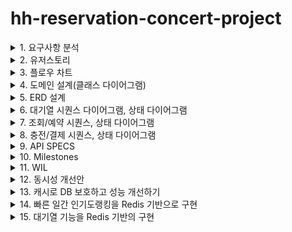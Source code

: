 # hh-reservation-concert-project



<details>
  <summary>1. 요구사항 분석</summary>
<h2>요구사항 정리</h2>
<hr>

- 콘서트 예약 서비스` 구현해 봅니다.
- 대기열 시스템을 구축하고, 예약 서비스는 작업가능한 유저만 수행할 수 있도록 해야합니다.
- 사용자는 좌석예약 시에 미리 충전한 잔액을 이용합니다.**
- 좌석 예약 요청시에, 결제가 이루어지지 않더라도 일정 시간동안 다른 유저가 해당 좌석에 접근할 수 없도록 합니다.

## Requirements

- 아래 5가지 API 를 구현합니다.
    - 유저 토큰 발급 API
    - 예약 가능 날짜 / 좌석 API
    - 좌석 예약 요청 API
    - 잔액 충전 / 조회 API
    - 결제 API
- 각 기능 및 제약사항에 대해 단위 테스트를 반드시 하나 이상 작성하도록 합니다.
- 다수의 인스턴스로 어플리케이션이 동작하더라도 기능에 문제가 없도록 작성하도록 합니다.
- 동시성 이슈를 고려하여 구현합니다.
- 대기열 개념을 고려해 구현합니다.

## API Specs

1️⃣ **`주요` 유저 대기열 토큰 기능**

- 서비스를 이용할 토큰을 발급받는 API를 작성합니다.
- 토큰은 유저의 UUID 와 해당 유저의 대기열을 관리할 수 있는 정보 ( 대기 순서 or 잔여 시간 등 ) 를 포함합니다.
- 이후 모든 API 는 위 토큰을 이용해 대기열 검증을 통과해야 이용 가능합니다.

> 기본적으로 폴링으로 본인의 대기열을 확인한다고 가정하며, 다른 방안 또한 고려해보고 구현해 볼 수 있습니다.
*** 대기열 토큰 발급 API
* 대기번호 조회 API**
>

**2️⃣ `기본` 예약 가능 날짜 / 좌석 API**

- 예약가능한 날짜와 해당 날짜의 좌석을 조회하는 API 를 각각 작성합니다.
- 예약 가능한 날짜 목록을 조회할 수 있습니다.
- 날짜 정보를 입력받아 예약가능한 좌석정보를 조회할 수 있습니다.

> 좌석 정보는 1 ~ 50 까지의 좌석번호로 관리됩니다.
>

3️⃣ **`주요` 좌석 예약 요청 API**

- 날짜와 좌석 정보를 입력받아 좌석을 예약 처리하는 API 를 작성합니다.
- 좌석 예약과 동시에 해당 좌석은 그 유저에게 약 **5분**간 임시 배정됩니다. ( 시간은 정책에 따라 자율적으로 정의합니다. )
- 만약 배정 시간 내에 결제가 완료되지 않는다면 좌석에 대한 임시 배정은 해제되어야 한다.
- 누군가에게 점유된 동안에는 해당 좌석은 다른 사용자가 예약할 수 없어야 한다.

4️⃣ **`기본`**  **잔액 충전 / 조회 API**

- 결제에 사용될 금액을 API 를 통해 충전하는 API 를 작성합니다.
- 사용자 식별자 및 충전할 금액을 받아 잔액을 충전합니다.
- 사용자 식별자를 통해 해당 사용자의 잔액을 조회합니다.

5️⃣ **`주요` 결제 API**

- 결제 처리하고 결제 내역을 생성하는 API 를 작성합니다.
- 결제가 완료되면 해당 좌석의 소유권을 유저에게 배정하고 대기열 토큰을 만료시킵니다.

<aside>
💡 **KEY POINT**

</aside>

- 유저간 대기열을 요청 순서대로 정확하게 제공할 방법을 고민해 봅니다.
- 동시에 여러 사용자가 예약 요청을 했을 때, 좌석이 중복으로 배정 가능하지 않도록 합니다.
</details>

<details>
  <summary>2. 유저스토리</summary>
<h2>유저스토리</h2>
<hr>
  <img src="https://raw.githubusercontent.com/jivebreaddev/hh-reservation-concert-project/week2-base/docs/user-story.png" alt="이미지 설명">

### 주요 유즈 케이스 시나리오

#### 1. 대기열 진입
  - 고객이 조회 및 예약을 위해 대기열에 진입합니다.
  - 진입 가능해질때까지, 현재 대기열 순번을 표기합니다.
#### 2. 콘서트 예약가능한 날짜 조회/ 임시 예약
  - 발급된 토큰으로 조회 및 좌석 예약을 진행합니다.
  - 콘서트 좌석은 임시 예약되어 5분간 예약 불가 됩니다.
#### 3. 좌석 결제/포인트 결제
  - 임시 예약 성공시에 결제를 진행합니다.
  - 결제 성공 시, 좌석 예약을 확정합니다.
  


</details>

<details>
  <summary>3. 플로우 차트</summary>
<h2> 콘서트 예약가능한 날짜 조회/ 임시 예약 플로우 차트</h2>
<hr>
  <img src="https://raw.githubusercontent.com/jivebreaddev/hh-reservation-concert-project/week2-base/docs/flowChart.png" alt="이미지 설명">

<h2> 좌석 결제/포인트 결제 플로우 차트 </h2>
<hr>
  <img src="https://raw.githubusercontent.com/jivebreaddev/hh-reservation-concert-project/week2-base/docs/flowchart2.png" alt="이미지 설명">
</details>

<details>
  <summary>4. 도메인 설계(클래스 다이어그램)</summary>
</details>

<details>
  <summary>5. ERD 설계</summary>
<h2> 결제, 예약, 고객, 좌석, 콘서트, 대기열, 토큰에 대한 스키마 설계 </h2>
<hr>
  <img src="https://raw.githubusercontent.com/jivebreaddev/hh-reservation-concert-project/week2-base/docs/erd.png" alt="이미지 설명">
</details>

<details>
  <summary>6. 대기열 시퀀스 다이어그램, 상태 다이어그램</summary>
<h2> 대기열 시퀀스 다이어그램 </h2>
<hr>
  <img src="https://raw.githubusercontent.com/jivebreaddev/hh-reservation-concert-project/week2-base/docs/queue.png" alt="이미지 설명">
<h2> 대기열 상태 다이어그램 </h2>
<hr>
  <img src="https://raw.githubusercontent.com/jivebreaddev/hh-reservation-concert-project/week2-base/docs/stateQueue.png" alt="이미지 설명">

</details>

<details>
  <summary>7. 조회/예약 시퀀스, 상태 다이어그램</summary>
<h2> 조회 시퀀스 다이어그램 </h2>
<hr>
  <img src="https://raw.githubusercontent.com/jivebreaddev/hh-reservation-concert-project/week2-base/docs/booking.png" alt="이미지 설명">
<h2> 조회 상태 다이어그램 </h2>
<hr>
  <img src="https://raw.githubusercontent.com/jivebreaddev/hh-reservation-concert-project/week2-base/docs/stateReservation.png" alt="이미지 설명">
<h2> 조회 시퀀스 다이어그램 </h2>
<hr>
  <img src="https://raw.githubusercontent.com/jivebreaddev/hh-reservation-concert-project/week2-base/docs/reservation.png" alt="이미지 설명">
<h2> 조회 상태 다이어그램 </h2>
<hr>
  <img src="https://raw.githubusercontent.com/jivebreaddev/hh-reservation-concert-project/week2-base/docs/stateSeat.png" alt="이미지 설명">


</details>

<details>
  <summary>8. 충전/결제 시퀀스, 상태 다이어그램</summary>
<h2> 충전/결제 시퀀스 다이어그램 </h2>
<hr>
  <img src="https://raw.githubusercontent.com/jivebreaddev/hh-reservation-concert-project/week2-base/docs/payment.png" alt="이미지 설명">
<h2> 충전/결제 상태 다이어그램 </h2>
<hr>
  <img src="https://raw.githubusercontent.com/jivebreaddev/hh-reservation-concert-project/week2-base/docs/statePayment.png" alt="이미지 설명">

</details>

<details>
  <summary>9. API SPECS</summary>
    <h2> 대기열 API</h2>
    <hr>
    <img src="https://raw.githubusercontent.com/jivebreaddev/hh-reservation-concert-project/week2-advanced/docs/swagger/queue.png" alt="이미지 설명" >
  
  <h2> 예약 접근 가능 API</h2>
    <hr>
      <img src="https://raw.githubusercontent.com/jivebreaddev/hh-reservation-concert-project/week2-advanced/docs/swagger/reservationAvailable.png" alt="이미지 설명" >

  <h2> 예약 조회 API</h2>
    <hr>
      <img src="https://raw.githubusercontent.com/jivebreaddev/hh-reservation-concert-project/week2-advanced/docs/swagger/reservationView.png" alt="이미지 설명" >

  <h2> 마일스톤</h2>
    <hr>
      <img src="https://raw.githubusercontent.com/jivebreaddev/hh-reservation-concert-project/week2-advanced/docs/swagger/reservationView.png" alt="이미지 설명" >

  <h2> 마일스톤</h2>
    <hr>
      <img src="https://raw.githubusercontent.com/jivebreaddev/hh-reservation-concert-project/week2-advanced/docs/swagger/reservationView.png" alt="이미지 설명" >

  <h2> 마일스톤</h2>
    <hr>
      <img src="https://raw.githubusercontent.com/jivebreaddev/hh-reservation-concert-project/week2-advanced/docs/swagger/reservationView.png" alt="이미지 설명" >

  <h2> 마일스톤</h2>
    <hr>
      <img src="https://raw.githubusercontent.com/jivebreaddev/hh-reservation-concert-project/week2-advanced/docs/swagger/reservationView.png" alt="이미지 설명" >

  <h2> 마일스톤</h2>
    <hr>
      <img src="https://raw.githubusercontent.com/jivebreaddev/hh-reservation-concert-project/week2-advanced/docs/swagger/reservationView.png" alt="이미지 설명" >

</details>

<details>
  <summary>10. Milestones</summary>
  <h2> 마일스톤</h2>
  <hr>
  <img src="https://raw.githubusercontent.com/jivebreaddev/hh-reservation-concert-project/main/docs/concertgaant.JPG" alt="이미지 설명" >
</details>


<details>
  <summary>11. WIL</summary>

## 1주차 WIL
### 과제 목표
- mocking 과 stubbing 을 통한 unit 테스트 작성법 숙지
- 통합 테스트 작성과 동시성 테스트 작성

#### 1) 실습 내용:
1. 포인트 결제/충전/사용에 대한 API 를 구현하고 단위테스트를 작성했다.
2. 단일 서버에서 일어날 수 있는 동시성 이슈에 대한 이슈를 해결했다.

#### 2) 학습 내용:
1. 테스트 피라미드란 무엇인가?
   - 유닛테스트, 통합테스트, E2E 테스트
2. 의존성을 제거하기 위한 방법은 무엇이 있을까?
   - mocking
   - fake
3. 동시성 테스트에 대한 정책 짜기
   - 입금, 출금이 동시에?
   - 입급이 동시에 2번?
   - 출금이 동시에 2번?
4. 테스트의 도구는 무엇이 있을까?
   - 러너, 어썰션, 모킹, 테스트 훅
5. 좋은 테스트의 기준은 무엇일까?
  - 실패하기 쉬운 테스트
6. 테스트 더블은 무엇일까?
  - mock, stub, fake, spy
7. mutex vs semaphore
   - MUTEX 는 여러 프로세스를 실행하는 환경에서 자원에 대한 접근 제한을 의미한다. ACQUIRE(락 획득), RELEASE(락 해제) 행위를 합니다.
   - SEMAPHORE 은 임계구역에 접근할 수 있는 프로세스 수를 정해두고 WAIT을 실행하다가, SIGNAL로 진입합니다.
#### 3) 회고:
1. 지식을 습득할 때, 왜?라는 질문들을 많이 던지고 범주를 나눠서 정리하면, '일을 잘하기 쉬워지구나'를 멘토님을 보고 느꼈다. 
2. 단일 서버내 멀티스레드의 자원 경합에 대한 이슈를 세가지 시나리오로 해결해봤다. 또, 쓰레드를 병렬로 열어서 테스트하는 법을 이해할 수 있었다.
   - synchronized
   - CAS (atomic), ReentrantLock
   - ConcurrentLinkedQueue, 동시성 자료구조
3. 마지막으로, 내가 뭘 모르는지 정의하고, 문제에 대해 공유하는 방법을 이해할 수 있었다.


## 2주차 WIL

### Swagger 구현 및 도메인 설계 및 설계 세부사항 정리
#### 1) 실습 내용:
1. 유저스토리들을 생성으로 요구사항을 명확히 분석하기 (애매모호한것을 뾰족하게한다.)
   - 유저스토리 
   - 플로우 차트로 유즈 케이스 분석
2. OpenAPI 명세로 협업
3. 도메인 모델링
   - 상태 다이어그램
   - 도메인 간 메시지 식별
   - 행위에 대한 시퀀스 다이어그램
4. ERD 설계

#### 2) 학습 내용:
1. 시퀀스 다이어그램을 언제 사용할지
2. 플로우 차트를 통해 유즈케이스 분석하기
3. 도메인 모델링
   - 도메인 간 메시지 식별
   - 도메인의 상태 다이어그램
3. AGGREGATE ROOT 식별 및 패키지 분리


#### 3) 회고:
1. 추상적인 아이디어를 뾰족하게 표현하는 법
2. Mock API 전달해서, 빠른 커뮤니케이션 진행
3. 어떤 아이디어는 어떤 툴로 표현해야 좋은지 고민할 수 있었음

## 3주차 WIL
### 애플리케이션 아키텍처 구조
#### 1) 실습 내용:
1. DIP를 통해 의존성 방향을 도메인을 향해 설정
2. 유저 시나리오들에 대한 비즈니스 로직 개발 및 단위 테스트 작성

#### 2) 학습 내용:
1. 클린아키텍처가 중요한 이유?
   - 변경의 범위를 최소한으로 만들기 위해
   - DIP, OCP 를 지키기 위해
2. 멘토님의 성과를 공유 받으면서 내가 어떤 부분들을 측정하고, 해결하고 공유하는 법을 선택할지 생각해볼 수 있었다.
   - 해결 방법을 왜하는지?
   - 목표 수치는 무엇인지?
   - 해결하는 방법은 무엇이 있는지?
   - 이해를 높이는 도표는 무엇이 있는지?
3. 외부 연동시 팁들
   - Connection Pool 이 보통 thread 당으로 물려 이슈 생김
   - 비동기로 해결하게 되면, 결제 처리는 정책으로 풀어낸다. 
   - 정책에 따라, 예약과 결제를 하나로 묶는 경우도 있다.
   - 장애시
     - 외부 서비스 에러시, 써킷 건다.
     - REDIS로 대기열 운영하다가 장애지점은 메모리 적재량 초과

#### 3) 회고:
1. DIP를 적용해서, 비즈니스 로직을 구현했다.
   - Interceptor로 token 발급 받은 고객만 예약할 수 있도록 처리
   - Scheduler로 대기열 입장 처리
     - 대기열 입장 처리에 대한 정책 고민 
       - 시간당 n명의 인원 입장
       - 입장 인원들의 상태 처리이후 n명의 인원 입장


## 4주차 WIL

### 통합테스트 작성 및 인덱스를 통한 쿼리 최적화 
#### 1) 실습 내용:

#### 2) 학습 내용:
- Lost Update, Dirty Read, Phantom Read
- DeadLock을 발생시키는 시나리오
  - 데드락 회피전략 구성
- 트랜잭션 충돌에 대한 정책 수립
  - retry
  - timeout
- 낙관적 락과 비관적 락 사용

#### 3) 회고:


## 5주차 WIL

### 통합테스트 작성 및 동시성 테스트 작성
#### 1) 실습 내용:

#### 2) 학습 내용:

#### 3) 회고:


</details>


<details>
  <summary>12. 동시성 개선안</summary>

# 1. 단일 서버내 동시성 이슈

## 1. 기술적인 문제 정의
 - 단일 서버내에서 멀티 스레드내 공유 자원에 대한 동시성 이슈 해결

## 2. 개선 정의
  - 공유 자원에 멀티스레드가 접근을 제어하여 데이터의 일관성을 보장(1)하고 데드락을 방지(2)하며 성능을 유지(3)합니다.
  - 단일 서버에 대한 동시성 이해를 실무에서 사용하는 경우는 아래와 같습니다.
    - 로컬 데이터인 경우(ThreadLocal, Local Cache, Hibernate Event Queue)
    - 로컬 파일 및 로그 파일의 경우
    - 로컬에서 유지되는 스티키 세션의 경우
   
### A. 해결책: atomic class (락프리)
    - Compare And Swapped 메커니즘으로 데드락 문제 없고 높은 성능 유지 가능
### B. 해결책: 동시성 데이터 구조
    - thread safe 한 ConcurrentHashMap 
        - 특정 버킷에만 락을 걸고 put
        - get은 락이 존재하지 않음
        - cas와 synchronized를 사용하여 최적화 됨
    - thread safe 한 LinkedQueue로 queue를 통한 작업 제어
```java  
private final ConcurrentLinkedQueue<UserTransaction> requestQueue = new ConcurrentLinkedQueue<>();

public void addQueue(Long userId, Long amount) {
  // 요청을 큐에 추가
  requestQueue.offer(new UserTransaction(userId, amount));

  // 큐에서 요청을 비동기적으로 처리
  executorService.submit(() -> processQueue());
}
```

### C. 해결책: LOCK
    - ReentrantLock을 사용하여, 임계영역에서 제어를 할 수있는 설정 가능
```java  
private final ConcurrentHashMap<Long, Lock> userLocks = new ConcurrentHashMap<>();
private Lock getUserLock(Long userId) {
  return userLocks.computeIfAbsent(userId, id -> new ReentrantLock());
}
// 락을 통해 유저에 대한 동시성 제어
if (userLock.tryLock()) {
try {
  // 비즈니스 로직
} finally {
userLock.unlock();
}

```
## 4. 장점, 단점
### V1 Synchronized 활용

- 성능
    - 성능 하
- 장점
    - 간단함
- 단점
    - synchronized 를 동기화된 메서드 `synchronized void charge()` 와 같은 방식으로 사용하게 되면, 메서드 단위로 여러 스레드가 접근할 수 없음

### V2 ReentrantLock 활용
- 성능
    - 성능 중
- 장점
    - 공정성 설정 가능 (락 획득 시간 지정)
    - 사용하기 편리하다.
- 단점
    - 데드락을 관리하기 어려움
    - 동시성 관리에 있어서, 모든 동시 요청을 처리하고 싶을 때, lock의 제한으로 처리할 수 없음

### V3 ConcurrentLinkedQueue 활용
- 성능
  ? (시간 측정 테스트 못함)
- 장점
    - 모든 요청에 대해서 lock에 대한 관리 없이 처리할 수 있다.
- 단점
    - 너무 많은 요청이 쌓일 경우, OOM 의 위험이 있다.


# 2. DB 접근의 동시성 이슈

## 1. 기술적인 문제 정의
    - 멀티 스레드내 DB 공유 자원에 대한 동시성 이슈 해결
## 2. 개선 정의
  - 공유 자원에 멀티스레드가 접근을 제어하여 데이터의 일관성을 보장(1)하고 데드락을 방지(2)하며 성능을 유지(3)합니다.
  - DB 동시성 이해를 실무에서 사용하는 경우는 아래와 같습니다.
      - 잦은 업데이트가 필요한 DB 레코드를 동시에 접근할 때 일관성을 보장합니다.
      - 잦은 업데이트가 필요한 DB 레코드에 대한 데드락 이슈

### A. 해결책: 낙관적 락
    - 애플리케이션에서 row에 version 값을 생성하여, update를 반영합니다. 실패시에, retry 혹은 반영되지않게 합니다.
    - retry 요청을 처리하지 않고 실패시키는 정책을 적용할 때, 성능적으로 비용이 적습니다.
    - 충돌이 많이 발생하고 retry를 많이 적용해야된다면, 다른 방법으로 개선하는것이 좋습니다. (많은 요청에 의해 DB Connection 및 스레드 점유됨)



#### AS-IS

##### A. 대상 유저 시나리오: 예약 시나리오
- 공유 자원: 좌석
- 설명: 여러 고객들이 한개의 좌석에 대해 예약하려고 할때, 한 고객이 트랜잭션이 완료되기 전에 다른 고객이 예약을 요청할 수 있다.


#### TO-BE
##### A. 대상 유저 시나리오: 예약 시나리오
- 정합성 검증 대상 (콘서트 예약 시나리오: 하나의 요청만 성공시키면 되는 경우)
    - 10 개의 쓰레드를 병렬로 열어서 테스트하여 콘서트 예약이 하나가 성공하는 것을 테스트합니다.
    - 1개 이상의 성공 하지 않는지 검증합니다.
      - 동시 요청에 대해서 1회만 반영해도되는 경우 낙관적락을 사용하고 나머지 요청을 실패 시킬수있다.
      - 하지만, 낙관적 락으로 동시에 여러번 상태가 변경되어야 하는 경우에는 적절하지 않을 수 있다.
        - 예시) 포인트 충전 1000 (성공), 포인트 사용 1000 (실패), 포인트 충전 1000(성공) -> 순서에 민감한 포인트 시나리오의 경우, 정합성을 유지하기 힘들어진다.
```java  

// 좌석에 대한 Version 필드 생성
@Entity
@Table(name = "seats")
public class Seat {

  @Column(name = "id", columnDefinition = "binary(16)")
  @Id
  private UUID id;
  @Column(name = "concert_id", nullable = false)
  private UUID concertId;
  @Column(name = "status", nullable = false, columnDefinition = "varchar(255)")
  @Enumerated(EnumType.STRING)
  private SeatStatus seatStatus;
  @Column(name = "created_at", nullable = false)
  private LocalDateTime createdAt;

  @Version
  private Long version;
```

```java  
@Test
@DisplayName("동일 유저가 동시 예약 요청 시 하나만 성공해야 함")
void concurrencyReserveTest() throws InterruptedException {
  // Given
  int numberOfThreads = 10;
  ExecutorService executorService = Executors.newFixedThreadPool(numberOfThreads);
  CountDownLatch latch = new CountDownLatch(numberOfThreads);

  // When

  for (int i = 0; i < numberOfThreads; i++) {
    executorService.submit(() -> {
      try {
        defaultReservationService.bookTemporarySeat(new TemporaryReservationRequest(userId, seat));
        results.add(true);
      } catch (Exception e){
        results.add(false);
      } finally {
        latch.countDown();
      }
    });
  }

  latch.await();
  executorService.shutdown();
  // When 한개만 통과하는 것이 성공
  long successCount = results.stream().filter(result -> result).count();
  assertThat(successCount).isEqualTo(1);

}
```

### B. 해결책: 비관적 락
    - 'SELECT ... FOR UPDATE' 를 사용하면, X-Lock을 사용하게되고, 다른 트랜잭션은 접근할 수 없습니다.
    - 즉각적 정합성이 필요한 경우 사용하게되고, 경합이 많은 경우 사용하면 좋지 않습니다. (Lock에 따른, 성능 저하 및 의도치 않은 데드락)



#### AS-IS
##### A. 대상 유저 시나리오: 잔액 충전, 사용, 결제 시나리오
- 공유 자원: 포인트 잔고
- 설명: 
  - 아래와 문제가 생길 수 있음, 
      - (1) Lost Update(즉, 최종적 하나의 업데이트만 반영되는 이슈가 생김)
        - 입금, 출금이 동시에?
      - (2) 중복 이벤트 처리가 되지 않음
        - 입급이 동시에 2번?
        - 출금이 동시에 2번?
```java  

@Transactional
public ChargeResponse chargePoint(ChargeRequest chargeRequest, UUID paymentId)

@Transactional
public GetBalanceResponse getUserPoint(GetBalanceRequest request) 

@Transactional
public UseResponse useUserPoint(UseRequest request)

// 포인트를 조회하는 시점에 x-lock을 겁니다. 
public interface PointRepository {
  @Lock(LockModeType.PESSIMISTIC_WRITE)
  Optional<Point> findByUserId(UUID uuid);
  
```
#### TO-BE
##### A. 대상 유저 시나리오: 잔액 충전, 사용, 결제 시나리오
- 비관적 락을 사용해, 각각의 요청들을 하나씩 처리하게 진행합니다.
- 정합성 검증 절차 (포인트 충전 및 결제 시나리오: 모든 요청을 성공시키야 되는 경우)
    - 10 개의 쓰레드를 병렬로 열어서 테스트하여 결제 요청이 모두 성공하는 것을 테스트합니다.
    - 누락없이 모든 요청이 수행되는지 검증합니다.
```java  
  @Test
  @DisplayName("동일 유저가 동시 예약 요청 시 하나만 성공해야 함")
  void concurrencyReserveTest() throws InterruptedException {
  // Given
  int numberOfThreads = 10;
  ExecutorService executorService = Executors.newFixedThreadPool(numberOfThreads);
  CountDownLatch latch = new CountDownLatch(numberOfThreads);

  // When
  for (int i = 0; i < numberOfThreads; i++) {
    executorService.submit(() -> {
      try {
        defaultReservationService.bookTemporarySeat(new TemporaryReservationRequest(userId, seat));
        results.add(true);
      } catch (Exception e) {
        results.add(false);
      } finally {
        latch.countDown();
      }
    });
  }

  latch.await();
  executorService.shutdown();
  // When 한개만 통과하는 것이 성공
  long successCount = results.stream().filter(result -> result).count();
  assertThat(successCount).isEqualTo(1);

}
```


### C. 참고 자료: MySQL에서 다른 락들은 무엇이 있을까? 또한, 동시성제어는 어떻게 하고 있을까? 
- S-Lock (공유락)
  - 설정된 트랜잭션은 읽기 작업만 수행 가능하다.
  - 다른 트랜잭션은 읽기 가능하다.
- X-Lock (배타락)
  - 설정된 트랜잭션은 읽기, 쓰기 모두 수행가능하다.
  - 다른 트랜잭션은 대기해야한다.
- 레코드락
  - 스토리지 엔진 수준에서 테이블 레코드 자체를 잠그게 된다.
  - MySQL 에서는 인덱스 를 기준으로 락을 걸게 되는데 인덱스를 통해 검색되는 모든 레코드를 잠금하게된다.
  - 인덱스 부재시 풀스캔으로 모든 레코드 락을 걸게 된다.
- 갭락
  - 레코드와 레코드 사이의 간격을 락을 건다.
  - Phantom Read 를 방지하기위해, 범위에 해당하는 테이블 공간에 대해서 락을 건다.
  - Repeatable Read isolation level에서 undo 로그에서 tracsactionId를 기반으로 조회해서 PhantomRead가 안일어나게 방지하게된다.

## 3. as-is, to-be 데이터 증거 측정


## 4. 대안
### A. 한계점: 비관적 락, 낙관적 락을 사용할때, 요구치의 성능을 맞추기 힘듬
- 예를 들어, '좋아요' 와 같은 변경이 자주되는 데이터를 낙관적 락으로 구현시에, 정합성 이슈가 생긴다.
- 비관적 락으로 구현시에도 트래픽이 몰릴 시에 Timeout 으로 요청에 실패할 수 있습니다.

- Write 와 Read가 헤비한 데이터에 경우 다른 처리 방법이 필요합니다.
- MQ나 Redis를 활용한 요청 처리로 트래픽이 폭주할때, 버퍼를 확보하여 순서대로 정책에 맞춰 처리할 수 있습니다.

# 3. 다중 서버의 동시성 이슈

## 1. 기술적인 문제 정의
    - 다중 서버내 DB 공유 자원에 대한 동시성 이슈 해결

## 2. 개선 정의
- 다중 서버가 분산락을 통해 DB에 동시성 문제가 생기는 요청을 제한합니다.
  - 분산락을 도입하면서 생기는 이슈들에 대한 처리도 진행합니다.
    - Redis가 실패 했을 경우를 대비한 처리 (HA 구성 혹은 애플리케이션 로직 구성)
    - 데드락 예방을 위한, Lock Ordering 처리
    - 락 임계 시간 제한(lease time) 및, 락에 대한 범위 줄이기

## 3. as-is, to-be 데이터 증거 측정

### AS-IS
#### A. 예약 시나리오

```java  
    @Transactional
    public TemporaryReservationResponse bookTemporarySeat(
      TemporaryReservationRequest request
    ) {
    
    }

    @Transactional
    public ReservationResponse bookSeat(
      ReservationRequest request  
    ) {
    
    }
```
- 성능 측정 필요

#### B. 잔액 충전, 사용, 결제 시나리오
```java  

@Transactional
public TemporaryReservationResponse bookTemporarySeat(
    TemporaryReservationRequest request
) {

}
@Transactional
public ReservationResponse bookSeat(
    ReservationRequest request) {

}
```
- 성능 측정 필요


### TO-BE 
#### A. 예약 시나리오 
- 정합성 검증 대상 (콘서트 예약 시나리오: 하나의 요청만 성공시키면 되는 경우)
    - 10 개의 쓰레드를 병렬로 열어서 테스트하여 콘서트 예약이 하나가 성공하는 것을 테스트합니다.
    - 1개 이상의 성공 하지 않는지 검증합니다.
- 성능 측정 필요

```java  
@SimpleLock(lockKeys=[1,2,3])
@Transactional
public TemporaryReservationResponse bookTemporarySeat(
    TemporaryReservationRequest request
) {

}
@SimpleLock(lockKeys=[1,2,3])
@Transactional
public ReservationResponse bookSeat(
    ReservationRequest request) {

}

```
- simple lock 으로 해결 가능한지?
  - simple lock으로 구현 가능하다. 
    - 위에서도 낙관적 락을 이용한 best effort 전략으로 첫 요청 제외하고 다 실패 시키면서, 경쟁하는 자원(콘서트 좌석)에 대해 대기하는 스레드를 없애려고했다.
    - 이 경우에도 simple lock으로 가볍게 처리하는 편이 좋아 보인다.
- spin lock 으로 해결 가능한지?
  - spin lock으로 해결 할 수 없다.
    - 오래 걸리지 않는 자원이라면, 문제가 없지만, 임시 예약이 5분이상 이라고 한다면 그동안 spin lock이 소모하는 자원이 지나치게 클것으로 보인다.
- pub/sub lock 으로 해결 가능한지?
  - pub/sub 을 통해도 처리할 수 있다.
    - 하지만, pub,sub 도 소모되는 자원이라서 최적이 아니다. 

#### B. 잔액 충전, 사용, 결제 시나리오

- 정합성 검증 절차 (포인트 충전 및 결제 시나리오: 모든 요청을 성공시키야 되는 경우)
    - 10 개의 쓰레드를 병렬로 열어서 테스트하여 결제 요청이 모두 성공하는 것을 테스트합니다.
    - 누락없이 모든 요청이 수행되는지 검증합니다.
- 성능 측정 필요

```java  
@DistributeLock(lockKeys=[1,2,3])
@Transactional
public ChargeResponse chargePoint(ChargeRequest chargeRequest, UUID paymentId)
@DistributeLock(lockKeys=[1,2,3])
@Transactional
public GetBalanceResponse getUserPoint(GetBalanceRequest request)
@DistributeLock(lockKeys=[1,2,3])
@Transactional
public UseResponse useUserPoint(UseRequest request)

```

- simple lock 으로 해결 가능한지?
    - simple lock으로 해결 할 수 없다.
      - 충전이나, 포인트 사용 및 결제는 빠른 실패를 통해서, 즉각적인 일관성을 구현할 수 없다.
- spin lock 으로 해결 가능한지?
    - spin lock으로 해결 가능하다.
      - 동일 요청이 많이 들어온다면, 서버 부하가 심해져 최적은 아니다. 
      - 결제 요청은 오래 걸릴 수도 있어, 짧은 시간 동안 점유 해야하는 '임계 지점'이 길어 질 수 있따. 
- pub/sub lock 으로 해결 가능한지?
  - pub/sub lock은 해결 가능하다.
    - pub/sub 에 대한 갯수에 대해서 실험하고 최대 허용치를 검증하고 사용한다면, 최적의 사용이라고 생각한다.
    - 다만, pub/sub의 갯수가 지나치게 늘어날때를 대비한 처리도 필요해 보인다.


## 4. 각 락들에 대한 장점, 단점

| 구분 | Simple Lock | Spin Lock              | Pub/Sub Lock                    |
| --- | --- |------------------------|---------------------------------|
| 주요 명령어 | SET NX EX + DEL | SET NX EX + DEL (반복)   | SET NX EX + PUBLISH + SUBSCRIBE |
| 대기 방식 | 대기 없음 (즉시 실패) | 폴링(Polling) 방식         | 이벤트 기반 대기                       |
| 구현 복잡도 | 낮음 | 중간                     | 높음                              |
| 서버 부하 | 매우 낮음 | 높음 (반복 요청)   | 중간 + 비교적 메모리 사용량 높음             |
| 락 획득 확률 | 낮음 (한 번만 시도) | 높음 (반복 시도)             | 중간~높음                           |
| 데드락 위험 | EX 만료 기반 해결 | EX + 최대 재시도            | EX + 메시지 누락 주의                  |
| 적합한 환경 | 경쟁이 적은 환경, 짧은 작업 | 락 획득이 중요한 환경, 짧은 대기 시간 | 긴 대기 가능성, 서버 부하 감소 필요           |



## 5. 참고 자료: Global Lock의 종류
- Spin Lock
  - 락을 획득 할때까지, 반복적인 락 획득 시도 
  - 긴 대기가 예상 될때, 부하 심함
  - 로직이 짧을 때 사용 
- Simple Lock
  - 기본적인 락 획득 시도하고 실패시, 실패 처리
  - 로직이 짧을 때 사용
  - 재시도 없이 best effort 전략 (낙관락과 비슷)
- 분산 락
  - redis 메시징을 통해 채널 구독하여 락에 대기처리
  - 긴 대기 일때, 부하에 대한 처리 필요
- Red Lock
- Redis 는 어떻게 동시성을 보장하는 걸까?
- Redis에서 중요한 설정들 

# 4. 동시성 이슈를 피해가는 메시지 큐 도입

## 1. 기술적인 문제 정의

## 2. 개선 정의

# 5. 동시성 이슈를 피해가지 못하는 즉각적 일관성이 필요한 경우

</details>
<details>
  <summary>13. 캐시로 DB 보호하고 성능 개선하기</summary>

# 1. REDIS 활용한 조회 성능 개선

## A. 기술적인 문제 정의 (조회 성능 개선)

## B. 개선 정의 

## C. as-is, to-be 데이터 증거 측정


## D. 참고 자료: 캐싱 전략 && 로컬 캐시와 캐시
- 레이어드 캐싱 전략

- 데이터 불일치 문제

- redis 가용성에 대한 처리 

- 만료 정책

- 캐시 전략

</details>

<details>
  <summary>14. 빠른 일간 인기도랭킹을 Redis 기반으로 구현</summary>

# 1. redis ZSET을 활용한 일간 인기도 랭킹 

## A. 기술적인 문제 정의 
- 일간 콘서트 예약 랭킹을 redis의 zset으로 구현합니다.

## B. 개선 정의
- 일간 랭킹을 위한 redis key: "ranking:yyyyMMdd"에 "concertId"를 대상으로 예약 숫자를 증가 시킵니다.
- TTL을 통해 일주일이 지난 key값들은 삭제합니다.

![img.png](docs/REDIS.png)


## C. as-is, to-be 데이터 증거 측정


### AS-IS

- 문제점
  - 주문량 기반 콘서트 랭킹은 DB에서 하루 1회 배치로 계산되어야함 -> 주문의 수가 많다면 DB에 부하 심함
  - 실시간 랭킹을 제공하지 못함
  - 랭킹 조회 시 복잡한 SQL Join과 집계 쿼리로 인해 성능 저하


### TO-BE

- 해결
  - DB 부하 없이 빠르게 응답
  - Redis에서 실시간 랭킹을 바로 조회 가능

- 개선 데이터 측정

| 항목         | AS-IS          | TO-BE              | 개선 효과           |
| ---------- | -------------- | ------------------ | --------------- |
| 랭킹 업데이트 주기 | 1일 1회 배치       | 5분 단위 집계  | 이벤트 대응 시간 대폭 단축 |
| 평균 조회 응답시간 | 800ms (DB 기준)  | 10ms (Redis 기준)    | 98% 이상 개선       |
| 시스템 부하     | DB CPU 피크 70%  | Redis CPU 10% 내외   | DB 병목 제거        |


- 한계점
  - REDIS 도입으로 인한 복잡성 
    - 메모리 사용량이 지나치게 되면, REDIS 비정상 종료됨 
    - 이에 따른 모니터링, 클러스터링는 복잡성을 증가
  - REDIS에 지나친 부하가 가는 경우 대비 필요
    - REDIS 가 트래픽을 너무 많이 받는경우를 대비해, 비동기 처리를 하는 것도 대량 트래픽시 유리함

## D. 참고 자료: Redis 자료구조 & 직렬화 및 역직렬화 설정 처리

### 1. redis 자료 구조 및 활용 방안
| 데이터 구조                        | 설명                            | 주요 명령어                                   | 사용 예시           |
| ----------------------------- | ----------------------------- | ---------------------------------------- | --------------- |
| **String**                    | 가장 단순한 키-값 구조 (문자열, 숫자, 바이너리) | `SET`, `GET`, `INCR`, `APPEND`           | 캐시, 카운터, 토큰     |
| **List**                      | 순서가 있는 문자열 목록 (양방향 큐)         | `LPUSH`, `RPUSH`, `LPOP`, `LRANGE`       | 대기열, 로그, 채팅 메시지 |
| **Set**                       | 중복 없는 원소 집합                   | `SADD`, `SREM`, `SMEMBERS`               | 태그, 유니크 유저 집합   |
| **Sorted Set (ZSet)**         | score를 기준으로 정렬된 Set           | `ZADD`, `ZINCRBY`, `ZRANGE`, `ZREVRANGE` | 랭킹, 리더보드        |
| **Hash**                      | 필드-값의 Map 구조                  | `HSET`, `HGET`, `HGETALL`                | 객체 저장 (유저, 상품)  |
| **Bitmap**                    | 비트 단위로 저장되는 데이터 (0/1)         | `SETBIT`, `GETBIT`, `BITCOUNT`           | 출석 체크, 플래그 저장   |
| **HyperLogLog**               | 대략적인 유니크 카운트                  | `PFADD`, `PFCOUNT`                       | 방문자 수 추정, UV 통계 |
| **Geo**                       | 위치 기반 좌표 저장 (위도/경도)           | `GEOADD`, `GEORADIUS`, `GEODIST`         | 근처 매장 찾기, 위치 검색 |
| **Stream**                    | append-only 로그 데이터 구조         | `XADD`, `XREAD`, `XGROUP`, `XACK`        | 이벤트 로그, 메시지 큐   |
| **Pub/Sub**                   | 발행-구독 메시징 시스템                 | `PUBLISH`, `SUBSCRIBE`                   | 실시간 알림, 채팅      |
| **Set with Expiry (Key TTL)** | 시간 기반 만료 설정                   | `EXPIRE`, `TTL`                          | 인증 코드, 세션 캐시    |

### 2. redis 저장된 객체들에 대한 직렬화 및 역직렬화 설정 처리

#### 1. ObjectMapper의 DeserializationFeature를 적절히 설정

- serializer와 deserializer 에 대한 설정을 적절히 하여, 오류를 방지한다. 
```java  
    ObjectMapper mapper = new ObjectMapper();
    mapper.configure(DeserializationFeature.FAIL_ON_UNKNOWN_PROPERTIES, false);
    mapper.configure(DeserializationFeature.FAIL_ON_INVALID_SUBTYPE, false);
    mapper.configure(DeserializationFeature.READ_UNKNOWN_ENUM_VALUES_AS_NULL, true);
```
- 

#### 2. 버전 정보를 기반으로 한 Deserialization (수동 처리 방식)

- 버전 정보를 annotation으로 생성하여, 필요하다면 수동 처리하여, deserializer를 설정할 수 있다. 

```java  
    Jackson2JsonRedisSerializer<Product> serializer = new Jackson2JsonRedisSerializer<>(Product.class);
    ObjectMapper objectMapper = new ObjectMapper();
    objectMapper.registerModule(new SimpleModule().addDeserializer(Product.class, new VersionedDeserializer()));
    serializer.setObjectMapper(objectMapper);
```
- 또한, null 값일때, 역직렬화 실패일때, 기본 객체를 전달 하도록 하여 오류를 핸들링 할 수 있다.

```java  
  try {
    Product product = redisTemplate.opsForValue().get(productId);

    if (product == null) {
      System.out.println("Product not found in Redis");
      return null;
    }

  } catch (SerializationException e) {
    // 역직렬화 실패 시 처리
    System.err.println("Error during deserialization: " + e.getMessage());
    // 역직렬화 실패 시 기본 객체 반환
    return new Product(productId, "default", 0);
  } 
```

</details>


<details>
  <summary>15. 대기열 기능을 Redis 기반의 구현</summary>

# 1. REDIS 활용한 대기열 성능 개선

## A. 기술적인 문제 정의 
- 콘서트 예약에 대한 대기열을 redis로 구현합니다.


## B. 개선 정의 (개선 방향 검토)

- Redis 대기열, 발급열 을 통해 토큰 발급을 처리한다.
- consumer 를 통해 token 들을 발급한다. (콘서트 별 대기열이 존재함에 따라, 하나의 서비스로 제공하는 경우 이슈가 생길 수 있다.)

![img.png](docs/queueStates.png)

- Zset 으로 대기열을 구현한다.
  - redis key: "1715600000000"(timestamp) 에 "userId"를 대상을 추가합니다.
  - ZSet에서 Top-N 사용자만 처리
- 컨슈머가 처리대상을 Set에 넣고 TTL 처리하여 발급열에 넣습니다.
  - redis key: "userId"


## C. as-is, to-be 데이터 증거 측정

### AS-IS

- 문제점
    - 주문량 기반 콘서트 랭킹은 DB에서 하루 1회 배치로 계산되어야함 -> 주문의 수가 많다면 DB에 부하 심함
    - 실시간 랭킹을 제공하지 못함
    - 랭킹 조회 시 복잡한 SQL Join과 집계 쿼리로 인해 성능 저하


### TO-BE

- 해결
    - DB 부하 없이 빠르게 대용량 트래픽 처리 가능
    - 성능 + 안정성 + 운영 효율성 모두 향상됨

- 개선 데이터 측정

  | 항목          | AS-IS (DB 기반)      | TO-BE (Redis 기반 대기열)      | 개선 효과               |
  | ----------- |--------------------| ------------------------- | ------------------- |
  | 요청 처리 구조    | 동시 DB 트랜잭션 시도      | 대기열 기반 순차 처리              | TPS 분산 및 DB 부하 완화   |
  | 최대 처리 TPS   | ~ 500 TPS          | 10,000 TPS 이상 (Redis 기준)  | 20배 이상 향상 가능        |
  | 응답 속도 평균    | ~1000ms (DB 부하 의존) | 10\~50ms (Redis 응답 시간 기준) | 최대 95% 이상 응답속도 단축   |
  | 선착순 정확도     | DB 락 또는 ROW 순번에 의존 | ZSet score 기반 정확한 순번 부여   | 논쟁 없는 선착순 구현 가능     |
  | 시스템 안정성     | 트래픽 집중 시 병목 발생     | Redis 단일 처리 → 처리율 조절 가능   | 트래픽 피크 흡수 가능        |


- 한계점
    - 복수 노드 환경 운영 어려움
      - 클러스터 시 Key 분산으로 인해 전역 순서 관리가 어려움
      - 이에 따른 모니터링, 클러스터링는 복잡성을 증가
    - 스케일아웃 한계
      - Redis는 단일 스레드이기 때문에 극단적인 트래픽에서는 병목 가능성 존재
    - 모니터링 도구 부족
      - 대기열 에 대한 대시보드 부족 (카프카는 대시보드 지원)


## D. 참고 자료: Spring Statemachine으로 event 처리하기

```java
@Override
public void configure(StateMachineStateConfigurer<QueueState, QueueEvent> states) throws Exception {
    states
        .withStates()
        .initial(QueueState.WAITING)
        .state(QueueState.VALIDATING)
        .state(QueueState.TOKEN_ISSUED)
        .state(QueueState.REJECTED);
}

@Override
public void configure(StateMachineTransitionConfigurer<QueueState, QueueEvent> transitions) throws Exception {
    transitions
        .withExternal().source(QueueState.WAITING).target(QueueState.VALIDATING).event(QueueEvent.REQUEST_RECEIVED)
        .and()
        .withExternal().source(QueueState.VALIDATING).target(QueueState.TOKEN_ISSUED).event(QueueEvent.VALIDATION_PASSED)
        .and()
        .withExternal().source(QueueState.VALIDATING).target(QueueState.REJECTED).event(QueueEvent.VALIDATION_FAILED);
}
```
- 다음과 같은 Event에 따른 Spring statemachine 을 추가함으로써, 상태 전이의 정확한 정의를 코드 베이스내에서 일관성있게 사용할 수 있다.
- 상태 추적이 쉬워지고, 확장성과 테스트도 쉽다.


</details>
